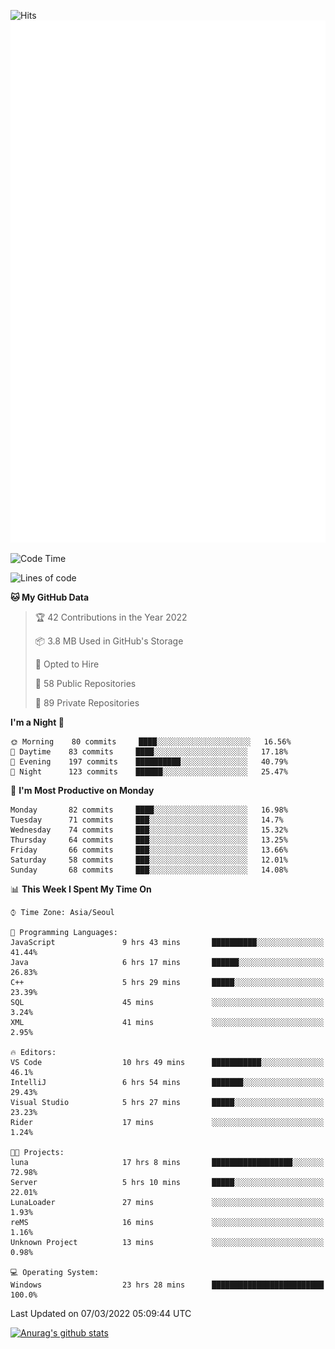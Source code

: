 ![Hits](https://hits.seeyoufarm.com/api/count/incr/badge.svg?url=https%3A%2F%2Fgithub.com%2Fkokose1234&count_bg=%2379C83D&title_bg=%23555555&icon=apple.svg&icon_color=%23E7E7E7&title=hits&edge_flat=false)
<br/>
![Metrics](https://github.com/kokose1234/kokose1234/blob/main/github-metrics.svg)

<!--START_SECTION:waka-->
![Code Time](http://img.shields.io/badge/Code%20Time-547%20hrs%2045%20mins-blue)

![Lines of code](https://img.shields.io/badge/From%20Hello%20World%20I%27ve%20Written-8%20Million%20lines%20of%20code-blue)

**🐱 My GitHub Data** 

> 🏆 42 Contributions in the Year 2022
 > 
> 📦 3.8 MB Used in GitHub's Storage 
 > 
> 💼 Opted to Hire
 > 
> 📜 58 Public Repositories 
 > 
> 🔑 89 Private Repositories  
 > 
**I'm a Night 🦉** 

```text
🌞 Morning    80 commits     ████░░░░░░░░░░░░░░░░░░░░░   16.56% 
🌆 Daytime    83 commits     ████░░░░░░░░░░░░░░░░░░░░░   17.18% 
🌃 Evening    197 commits    ██████████░░░░░░░░░░░░░░░   40.79% 
🌙 Night      123 commits    ██████░░░░░░░░░░░░░░░░░░░   25.47%

```
📅 **I'm Most Productive on Monday** 

```text
Monday       82 commits     ████░░░░░░░░░░░░░░░░░░░░░   16.98% 
Tuesday      71 commits     ███░░░░░░░░░░░░░░░░░░░░░░   14.7% 
Wednesday    74 commits     ███░░░░░░░░░░░░░░░░░░░░░░   15.32% 
Thursday     64 commits     ███░░░░░░░░░░░░░░░░░░░░░░   13.25% 
Friday       66 commits     ███░░░░░░░░░░░░░░░░░░░░░░   13.66% 
Saturday     58 commits     ███░░░░░░░░░░░░░░░░░░░░░░   12.01% 
Sunday       68 commits     ███░░░░░░░░░░░░░░░░░░░░░░   14.08%

```


📊 **This Week I Spent My Time On** 

```text
⌚︎ Time Zone: Asia/Seoul

💬 Programming Languages: 
JavaScript               9 hrs 43 mins       ██████████░░░░░░░░░░░░░░░   41.44% 
Java                     6 hrs 17 mins       ██████░░░░░░░░░░░░░░░░░░░   26.83% 
C++                      5 hrs 29 mins       █████░░░░░░░░░░░░░░░░░░░░   23.39% 
SQL                      45 mins             ░░░░░░░░░░░░░░░░░░░░░░░░░   3.24% 
XML                      41 mins             ░░░░░░░░░░░░░░░░░░░░░░░░░   2.95%

🔥 Editors: 
VS Code                  10 hrs 49 mins      ███████████░░░░░░░░░░░░░░   46.1% 
IntelliJ                 6 hrs 54 mins       ███████░░░░░░░░░░░░░░░░░░   29.43% 
Visual Studio            5 hrs 27 mins       █████░░░░░░░░░░░░░░░░░░░░   23.23% 
Rider                    17 mins             ░░░░░░░░░░░░░░░░░░░░░░░░░   1.24%

🐱‍💻 Projects: 
luna                     17 hrs 8 mins       ██████████████████░░░░░░░   72.98% 
Server                   5 hrs 10 mins       █████░░░░░░░░░░░░░░░░░░░░   22.01% 
LunaLoader               27 mins             ░░░░░░░░░░░░░░░░░░░░░░░░░   1.93% 
reMS                     16 mins             ░░░░░░░░░░░░░░░░░░░░░░░░░   1.16% 
Unknown Project          13 mins             ░░░░░░░░░░░░░░░░░░░░░░░░░   0.98%

💻 Operating System: 
Windows                  23 hrs 28 mins      █████████████████████████   100.0%

```


 Last Updated on 07/03/2022 05:09:44 UTC
<!--END_SECTION:waka-->

[![Anurag's github stats](https://github-readme-stats.vercel.app/api?username=kokose1234&theme=dracula)](https://github.com/anuraghazra/github-readme-stats)



	
